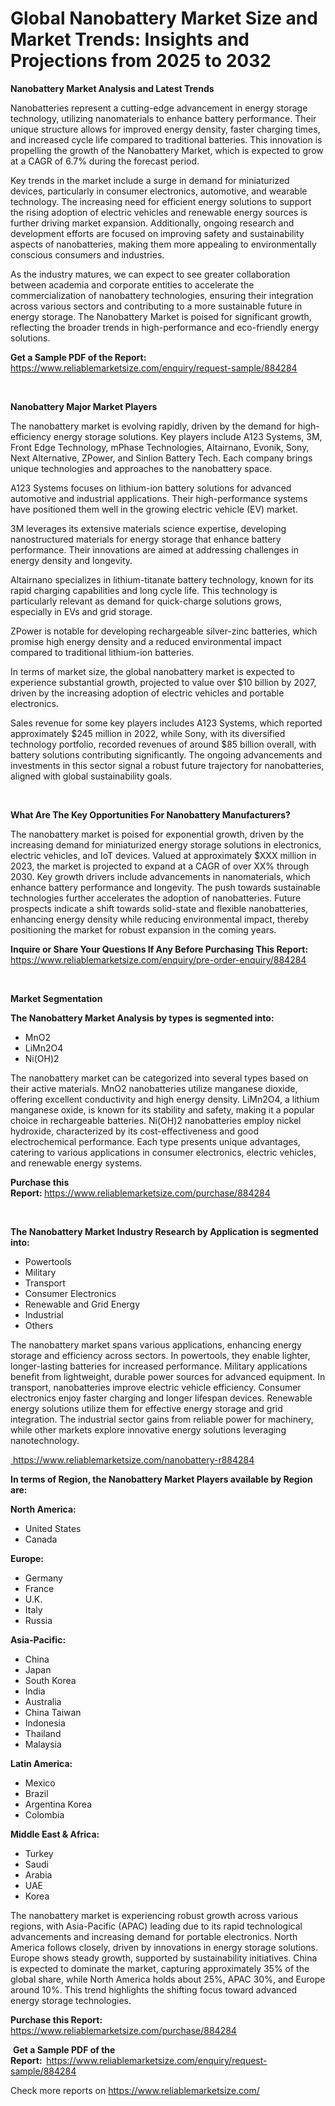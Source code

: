 <p><h1>Global Nanobattery Market Size and Market Trends: Insights and Projections from 2025 to 2032</h1></p><p><strong>Nanobattery Market Analysis and Latest Trends</strong></p>
<p><p>Nanobatteries represent a cutting-edge advancement in energy storage technology, utilizing nanomaterials to enhance battery performance. Their unique structure allows for improved energy density, faster charging times, and increased cycle life compared to traditional batteries. This innovation is propelling the growth of the Nanobattery Market, which is expected to grow at a CAGR of 6.7% during the forecast period. </p><p>Key trends in the market include a surge in demand for miniaturized devices, particularly in consumer electronics, automotive, and wearable technology. The increasing need for efficient energy solutions to support the rising adoption of electric vehicles and renewable energy sources is further driving market expansion. Additionally, ongoing research and development efforts are focused on improving safety and sustainability aspects of nanobatteries, making them more appealing to environmentally conscious consumers and industries. </p><p>As the industry matures, we can expect to see greater collaboration between academia and corporate entities to accelerate the commercialization of nanobattery technologies, ensuring their integration across various sectors and contributing to a more sustainable future in energy storage. The Nanobattery Market is poised for significant growth, reflecting the broader trends in high-performance and eco-friendly energy solutions.</p></p>
<p><strong>Get a Sample PDF of the Report:&nbsp;</strong> <a href="https://www.reliablemarketsize.com/enquiry/request-sample/884284?utm_campaign=2248&utm_medium=2&utm_source=Github&utm_content=ia&utm_term=28022025&utm_id=nanobattery">https://www.reliablemarketsize.com/enquiry/request-sample/884284</a></p>
<p>&nbsp;</p>
<p><strong>Nanobattery Major Market Players</strong></p>
<p><p>The nanobattery market is evolving rapidly, driven by the demand for high-efficiency energy storage solutions. Key players include A123 Systems, 3M, Front Edge Technology, mPhase Technologies, Altairnano, Evonik, Sony, Next Alternative, ZPower, and Sinlion Battery Tech. Each company brings unique technologies and approaches to the nanobattery space.</p><p>A123 Systems focuses on lithium-ion battery solutions for advanced automotive and industrial applications. Their high-performance systems have positioned them well in the growing electric vehicle (EV) market. </p><p>3M leverages its extensive materials science expertise, developing nanostructured materials for energy storage that enhance battery performance. Their innovations are aimed at addressing challenges in energy density and longevity.</p><p>Altairnano specializes in lithium-titanate battery technology, known for its rapid charging capabilities and long cycle life. This technology is particularly relevant as demand for quick-charge solutions grows, especially in EVs and grid storage.</p><p>ZPower is notable for developing rechargeable silver-zinc batteries, which promise high energy density and a reduced environmental impact compared to traditional lithium-ion batteries. </p><p>In terms of market size, the global nanobattery market is expected to experience substantial growth, projected to value over $10 billion by 2027, driven by the increasing adoption of electric vehicles and portable electronics. </p><p>Sales revenue for some key players includes A123 Systems, which reported approximately $245 million in 2022, while Sony, with its diversified technology portfolio, recorded revenues of around $85 billion overall, with battery solutions contributing significantly. The ongoing advancements and investments in this sector signal a robust future trajectory for nanobatteries, aligned with global sustainability goals.</p></p>
<p>&nbsp;</p>
<p><strong>What Are The Key Opportunities For Nanobattery Manufacturers?</strong></p>
<p><p>The nanobattery market is poised for exponential growth, driven by the increasing demand for miniaturized energy storage solutions in electronics, electric vehicles, and IoT devices. Valued at approximately $XXX million in 2023, the market is projected to expand at a CAGR of over XX% through 2030. Key growth drivers include advancements in nanomaterials, which enhance battery performance and longevity. The push towards sustainable technologies further accelerates the adoption of nanobatteries. Future prospects indicate a shift towards solid-state and flexible nanobatteries, enhancing energy density while reducing environmental impact, thereby positioning the market for robust expansion in the coming years.</p></p>
<p><strong>Inquire or Share Your Questions If Any Before Purchasing This Report:</strong> <a href="https://www.reliablemarketsize.com/enquiry/pre-order-enquiry/884284?utm_campaign=2248&utm_medium=2&utm_source=Github&utm_content=ia&utm_term=28022025&utm_id=nanobattery">https://www.reliablemarketsize.com/enquiry/pre-order-enquiry/884284</a></p>
<p>&nbsp;</p>
<p><strong>Market Segmentation</strong></p>
<p><strong>The Nanobattery Market Analysis by types is segmented into:</strong></p>
<p><ul><li>MnO2</li><li>LiMn2O4</li><li>Ni(OH)2</li></ul></p>
<p><p>The nanobattery market can be categorized into several types based on their active materials. MnO2 nanobatteries utilize manganese dioxide, offering excellent conductivity and high energy density. LiMn2O4, a lithium manganese oxide, is known for its stability and safety, making it a popular choice in rechargeable batteries. Ni(OH)2 nanobatteries employ nickel hydroxide, characterized by its cost-effectiveness and good electrochemical performance. Each type presents unique advantages, catering to various applications in consumer electronics, electric vehicles, and renewable energy systems.</p></p>
<p><strong>Purchase this Report:&nbsp;</strong><a href="https://www.reliablemarketsize.com/purchase/884284?utm_campaign=2248&utm_medium=2&utm_source=Github&utm_content=ia&utm_term=28022025&utm_id=nanobattery">https://www.reliablemarketsize.com/purchase/884284</a></p>
<p>&nbsp;</p>
<p><strong>The Nanobattery Market Industry Research by Application is segmented into:</strong></p>
<p><ul><li>Powertools</li><li>Military</li><li>Transport</li><li>Consumer Electronics</li><li>Renewable and Grid Energy</li><li>Industrial</li><li>Others</li></ul></p>
<p><p>The nanobattery market spans various applications, enhancing energy storage and efficiency across sectors. In powertools, they enable lighter, longer-lasting batteries for increased performance. Military applications benefit from lightweight, durable power sources for advanced equipment. In transport, nanobatteries improve electric vehicle efficiency. Consumer electronics enjoy faster charging and longer lifespan devices. Renewable energy solutions utilize them for effective energy storage and grid integration. The industrial sector gains from reliable power for machinery, while other markets explore innovative energy solutions leveraging nanotechnology.</p></p>
<p><a href="https://www.reliablemarketsize.com/nanobattery-r884284?utm_campaign=2248&utm_medium=2&utm_source=Github&utm_content=ia&utm_term=28022025&utm_id=nanobattery">&nbsp;https://www.reliablemarketsize.com/nanobattery-r884284</a></p>
<p><strong>In terms of Region, the Nanobattery Market Players available by Region are:</strong></p>
<p>
    <p> <strong> North America: </strong>
        <ul>
            <li>United States</li>
            <li>Canada</li>
        </ul>
        </p> 
    <p> <strong> Europe: </strong>
        <ul>
            <li>Germany</li>
            <li>France</li>
            <li>U.K.</li>
            <li>Italy</li>
            <li>Russia</li>
        </ul>
        </p> 
    <p> <strong> Asia-Pacific: </strong>
        <ul>
            <li>China</li>
            <li>Japan</li>
            <li>South Korea</li>
            <li>India</li>
            <li>Australia</li>
            <li>China Taiwan</li>
            <li>Indonesia</li>
            <li>Thailand</li>
            <li>Malaysia</li>
        </ul>
        </p> 
    <p> <strong> Latin America: </strong>
        <ul>
            <li>Mexico</li>
            <li>Brazil</li>
            <li>Argentina Korea</li>
            <li>Colombia</li>
        </ul>
        </p> 
    <p> <strong> Middle East & Africa: </strong>
        <ul>
            <li>Turkey</li>
            <li>Saudi</li>
            <li>Arabia</li>
            <li>UAE</li>
            <li>Korea</li>
        </ul>
    </p>
    </p>
<p><p>The nanobattery market is experiencing robust growth across various regions, with Asia-Pacific (APAC) leading due to its rapid technological advancements and increasing demand for portable electronics. North America follows closely, driven by innovations in energy storage solutions. Europe shows steady growth, supported by sustainability initiatives. China is expected to dominate the market, capturing approximately 35% of the global share, while North America holds about 25%, APAC 30%, and Europe around 10%. This trend highlights the shifting focus toward advanced energy storage technologies.</p></p>
<p><strong>Purchase this Report: </strong><a href="https://www.reliablemarketsize.com/purchase/884284?utm_campaign=2248&utm_medium=2&utm_source=Github&utm_content=ia&utm_term=28022025&utm_id=nanobattery">https://www.reliablemarketsize.com/purchase/884284</a></p>
<p>&nbsp;<strong>Get a Sample PDF of the Report:&nbsp;&nbsp;</strong><a href="https://www.reliablemarketsize.com/enquiry/request-sample/884284?utm_campaign=2248&utm_medium=2&utm_source=Github&utm_content=ia&utm_term=28022025&utm_id=nanobattery">https://www.reliablemarketsize.com/enquiry/request-sample/884284</a></p>
<p><strong></strong></p>
<p>Check more reports on <a href="https://www.reliablemarketsize.com/?utm_campaign=2248&utm_medium=2&utm_source=Github&utm_content=ia&utm_term=28022025&utm_id=nanobattery">https://www.reliablemarketsize.com/</a></p>